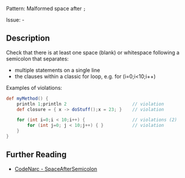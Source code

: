 Pattern: Malformed space after `;`

Issue: -

## Description

Check that there is at least one space (blank) or whitespace following a semicolon that separates:

-   multiple statements on a single line
-   the clauses within a classic for loop, e.g. for (i=0;i&lt;10;i++)

Examples of violations:

``` groovy
def myMethod() {
    println 1;println 2                         // violation
    def closure = { x -> doStuff();x = 23; }    // violation

    for (int i=0;i < 10;i++) {                  // violations (2)
        for (int j=0; j < 10;j++) { }           // violation
    }
}
```

## Further Reading

* [CodeNarc - SpaceAfterSemicolon](http://codenarc.sourceforge.net/codenarc-rules-formatting.html#SpaceAfterSemicolon)